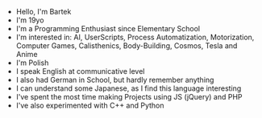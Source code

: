 - Hello, I'm Bartek
- I'm 19yo
- I'm a Programming Enthusiast since Elementary School
- I'm interested in: AI, UserScripts, Process Automatization, Motorization, Computer Games, Calisthenics, Body-Building, Cosmos, Tesla and Anime
- I'm Polish
- I speak English at communicative level
- I also had German in School, but hardly remember anything
- I can understand some Japanese, as I find this language interesting
- I've spent the most time making Projects using JS (jQuery) and PHP
- I've also experimented with C++ and Python
